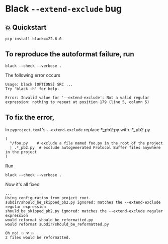 # Black `--extend-exclude` bug

## 💥 Quickstart
```
pip install black==22.6.0
```

## To reproduce the autoformat failure, run

```
black --check --verbose .
```

The following error occurs

```
Usage: black [OPTIONS] SRC ...
Try 'black -h' for help.

Error: Invalid value for '--extend-exclude': Not a valid regular expression: nothing to repeat at position 179 (line 5, column 5)
```

## To fix the error,

In `pyproject.toml`'s `--extend-exclude` replace ~~*_pb2.py~~ with .*_pb2.py

```
(
  ^/foo.py    # exclude a file named foo.py in the root of the project
  | .*_pb2.py  # exclude autogenerated Protocol Buffer files anywhere in the project
)
```

Run

```
black --check --verbose .
```

Now it's all fixed

```
...
Using configuration from project root.
subdir/should_be_skipped_pb2.py ignored: matches the --extend-exclude regular expression
should_be_skipped_pb2.py ignored: matches the --extend-exclude regular expression
would reformat should_be_reformatted.py
would reformat subdir/should_be_reformatted.py

Oh no! 💥 💔 💥
2 files would be reformatted.
```
